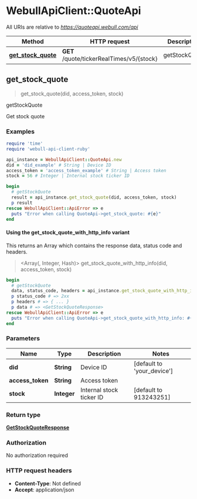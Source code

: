 # WebullApiClient::QuoteApi

All URIs are relative to *https://quoteapi.webull.com/api*

| Method | HTTP request | Description |
| ------ | ------------ | ----------- |
| [**get_stock_quote**](QuoteApi.md#get_stock_quote) | **GET** /quote/tickerRealTimes/v5/{stock} | getStockQuote |


## get_stock_quote

> <GetStockQuoteResponse> get_stock_quote(did, access_token, stock)

getStockQuote

Get stock quote

### Examples

```ruby
require 'time'
require 'webull-api-client-ruby'

api_instance = WebullApiClient::QuoteApi.new
did = 'did_example' # String | Device ID
access_token = 'access_token_example' # String | Access token
stock = 56 # Integer | Internal stock ticker ID

begin
  # getStockQuote
  result = api_instance.get_stock_quote(did, access_token, stock)
  p result
rescue WebullApiClient::ApiError => e
  puts "Error when calling QuoteApi->get_stock_quote: #{e}"
end
```

#### Using the get_stock_quote_with_http_info variant

This returns an Array which contains the response data, status code and headers.

> <Array(<GetStockQuoteResponse>, Integer, Hash)> get_stock_quote_with_http_info(did, access_token, stock)

```ruby
begin
  # getStockQuote
  data, status_code, headers = api_instance.get_stock_quote_with_http_info(did, access_token, stock)
  p status_code # => 2xx
  p headers # => { ... }
  p data # => <GetStockQuoteResponse>
rescue WebullApiClient::ApiError => e
  puts "Error when calling QuoteApi->get_stock_quote_with_http_info: #{e}"
end
```

### Parameters

| Name | Type | Description | Notes |
| ---- | ---- | ----------- | ----- |
| **did** | **String** | Device ID | [default to &#39;your_device&#39;] |
| **access_token** | **String** | Access token |  |
| **stock** | **Integer** | Internal stock ticker ID | [default to 913243251] |

### Return type

[**GetStockQuoteResponse**](GetStockQuoteResponse.md)

### Authorization

No authorization required

### HTTP request headers

- **Content-Type**: Not defined
- **Accept**: application/json

